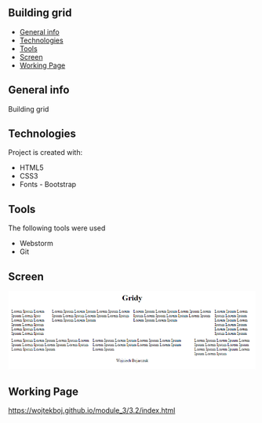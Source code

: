 ## Building grid
* [General info](#general-info)
* [Technologies](#technologies)
* [Tools](#tools)
* [Screen](#screen)
* [Working Page](#working-page)

## General info
Building grid

## Technologies
Project is created with:
* HTML5
* CSS3
* Fonts - Bootstrap

## Tools
The following tools were used
* Webstorm
* Git

## Screen 
![Screen](https://github.com/wojtekboj/module_3-3.2/blob/master/images/screencapture.png)

## Working Page
https://wojtekboj.github.io/module_3/3.2/index.html
